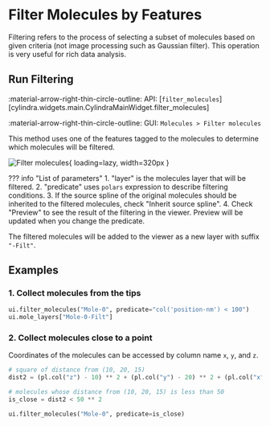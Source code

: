 # Filter Molecules by Features

Filtering refers to the process of selecting a subset of molecules based on given
criteria (not image processing such as Gaussian filter). This operation is very useful
for rich data analysis.

## Run Filtering

:material-arrow-right-thin-circle-outline: API: [`filter_molecules`][cylindra.widgets.main.CylindraMainWidget.filter_molecules]

:material-arrow-right-thin-circle-outline: GUI: `Molecules > Filter molecules`

This method uses one of the features tagged to the molecules to determine which
molecules will be filtered.

![Filter molecules](../images/filter_molecules.png){ loading=lazy, width=320px }

??? info "List of parameters"
    1. "layer" is the molecules layer that will be filtered.
    2. "predicate" uses `polars` expression to describe filtering conditions.
    3. If the source spline of the original molecules should be inherited to the
       filtered molecules, check "Inherit source spline".
    4. Check "Preview" to see the result of the filtering in the viewer. Preview
       will be updated when you change the predicate.

The filtered molecules will be added to the viewer as a new layer with suffix `"-Filt"`.

## Examples

### 1. Collect molecules from the tips

```python
ui.filter_molecules("Mole-0", predicate="col('position-nm') < 100")
ui.mole_layers["Mole-0-Filt"]
```

### 2. Collect molecules close to a point

Coordinates of the molecules can be accessed by column name `x`, `y`, and `z`.

```python
# square of distance from (10, 20, 15)
dist2 = (pl.col("z") - 10) ** 2 + (pl.col("y") - 20) ** 2 + (pl.col("x") - 15) ** 2

# molecules whose distance from (10, 20, 15) is less than 50
is_close = dist2 < 50 ** 2

ui.filter_molecules("Mole-0", predicate=is_close)
```
